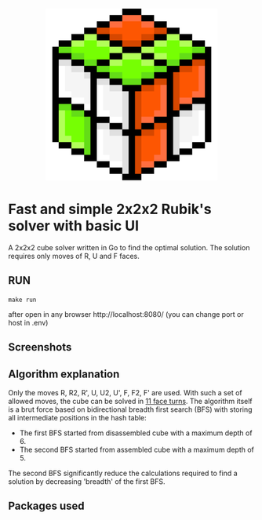 <p align="center">
  <img src="./assets/app-logo.png" width="350" alt="accessibility text">
</p>

[//]: # (![cube logo]&#40;./assets/app-logo.png&#41;)

# Fast and simple 2x2x2 Rubik's solver with basic UI
A 2x2x2 cube solver written in Go to find the optimal solution. The solution requires only moves of R, U and F faces.

## RUN
```shell
make run
```
after open in any browser http://localhost:8080/
(you can change port or host in .env)

## Screenshots

## Algorithm explanation
Only the moves R, R2, R', U, U2, U', F, F2, F' are used. With such a set of allowed moves, the cube can be solved in [11 face turns](https://www.jaapsch.net/puzzles/cube2.htm#:~:text=It%20shows%20that%20every%20position%20can%20be%20solved%20in%20at%20most%2011%20moves). The algorithm itself is a brut force based on bidirectional breadth first search (BFS) with storing all intermediate positions in the hash table:
* The first BFS started from disassembled cube with a maximum depth of 6.
* The second BFS started from assembled cube with a maximum depth of 5.

The second BFS significantly reduce the calculations required to find a solution by decreasing 'breadth' of the first BFS.

## Packages used

